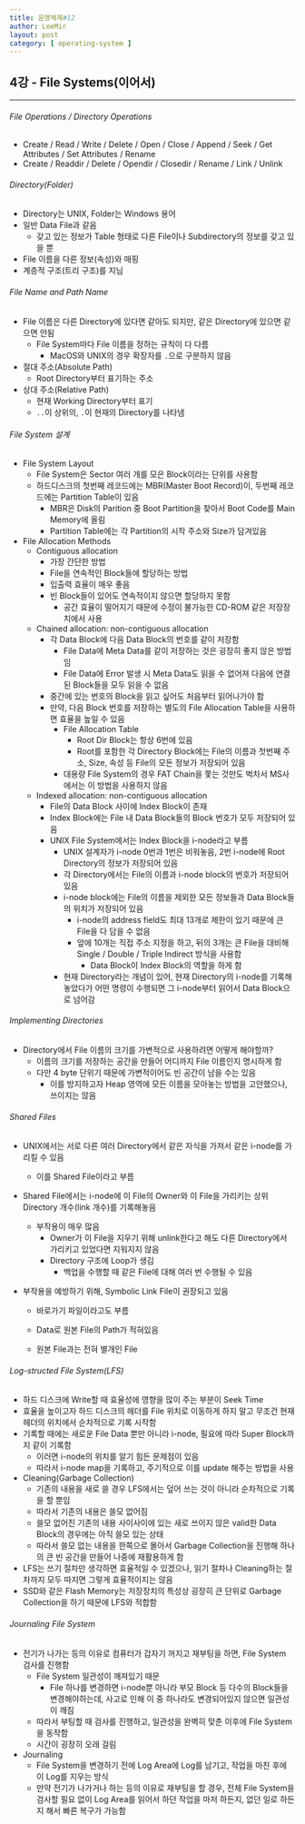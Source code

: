 ```yaml
---
title: 운영체제#12
author: LeeMir
layout: post
category: [ operating-system ]
---
```


## 4강 - File Systems(이어서)

- - -

###### File Operations / Directory Operations

- Create / Read / Write / Delete / Open / Close / Append / Seek / Get Attributes / Set Attributes / Rename
- Create / Readdir / Delete / Opendir / Closedir / Rename / Link / Unlink



###### Directory(Folder)

- Directory는 UNIX, Folder는 Windows 용어
- 일반 Data File과 같음
  - 갖고 있는 정보가 Table 형태로 다른 File이나 Subdirectory의 정보를 갖고 있을 뿐
- File 이름을 다른 정보(속성)와 매핑
- 계층적 구조(트리 구조)를 지님



###### File Name and Path Name

- File 이름은 다른 Directory에 있다면 같아도 되지만, 같은 Directory에 있으면 같으면 안됨
  - File System마다 File 이름을 정하는 규칙이 다 다름
    - MacOS와 UNIX의 경우 확장자를 `.`으로 구분하지 않음
- 절대 주소(Absolute Path)
  - Root Directory부터 표기하는 주소
- 상대 주소(Relative Path)
  - 현재 Working Directory부터 표기
  - `..`이 상위의, `.`이 현재의 Directory를 나타냄



###### File System 설계

- File System Layout
  - File System은 Sector 여러 개를 모은 Block이라는 단위를 사용함
  - 하드디스크의 첫번째 레코드에는 MBR(Master Boot Record)이, 두번째 레코드에는 Partition Table이 있음
    - MBR은 Disk의 Parition 중 Boot Partition을 찾아서 Boot Code를 Main Memory에 올림
    - Partition Table에는 각 Partition의 시작 주소와 Size가 담겨있음
- File Allocation Methods
  - Contiguous allocation
    - 가장 간단한 방법
    - File을 연속적인 Block들에 할당하는 방법
    - 입출력 효율이 매우 좋음
    - 빈 Block들이 있어도 연속적이지 않으면 할당하지 못함
      - 공간 효율이 떨어지기 때문에 수정이 불가능한 CD-ROM 같은 저장장치에서 사용
  - Chained allocation: non-contiguous allocation
    - 각 Data Block에 다음 Data Block의 번호를 같이 저장함
      - File Data에 Meta Data를 같이 저장하는 것은 굉장히 좋지 않은 방법임
      - File Data에 Error 발생 시 Meta Data도 읽을 수 없어져 다음에 연결된 Block들을 모두 읽을 수 없음
    - 중간에 있는 번호의 Block을 읽고 싶어도 처음부터 읽어나가야 함
    - 만약, 다음 Block 번호를 저장하는 별도의 File Allocation Table을 사용하면 효율을 높일 수 있음
      - File Allocation Table
        - Root Dir Block는 항상 6번에 있음
        - Root를 포함한 각 Directory Block에는 File의 이름과 첫번째 주소, Size, 속성 등 File의 모든 정보가 저장되어 있음
      - 대용량 File System의 경우 FAT Chain을 쫓는 것만도 벅차서 MS사에서는 이 방법을 사용하지 않음
  - Indexed allocation: non-contiguous allocation
    - File의 Data Block 사이에 Index Block이 존재
    - Index Block에는 File 내 Data Block들의 Block 번호가 모두 저장되어 있음
    - UNIX File System에서는 Index Block을 i-node라고 부름 
      - UNIX 설계자가 i-node 0번과 1번은 비워놓음, 2번 i-node에 Root Directory의 정보가 저장되어 있음
      - 각 Directory에서는 File의 이름과 i-node block의 번호가 저장되어 있음
      - i-node block에는 File의 이름을 제외한 모든 정보들과 Data Block들의 위치가 저장되어 있음
        - i-node의 address field도 최대 13개로 제한이 있기 때문에 큰 File을 다 담을 수 없음
        - 앞에 10개는 직접 주소 지정을 하고, 뒤의 3개는 큰 File을 대비해 Single / Double / Triple Indirect 방식을 사용함
          - Data Block이 Index Block의 역할을 하게 함
      - 현재 Directory라는 개념이 있어, 현재 Directory의 i-node를 기록해놓았다가 어떤 명령이 수행되면 그 i-node부터 읽어서 Data Block으로 넘어감



###### Implementing Directories

- Directory에서 File 이름의 크기를 가변적으로 사용하려면 어떻게 해야할까?
  - 이름의 크기를 저장하는 공간을 만들어 어디까지 File 이름인지 명시하게 함
  - 다만 4 byte 단위기 때문에 가변적이어도 빈 공간이 남을 수는 있음
    - 이를 방지하고자 Heap 영역에 모든 이름을 모아놓는 방법을 고안했으나, 쓰이지는 않음



###### Shared Files

- UNIX에서는 서로 다른 여러 Directory에서 같은 자식을 가져서 같은 i-node를 가리킬 수 있음

  - 이를 Shared File이라고 부름

- Shared File에서는 i-node에 이 File의 Owner와 이 File을 가리키는 상위 Directory 개수(link 개수)를 기록해놓음

  - 부작용이 매우 많음
    - Owner가 이 File을 지우기 위해 unlink한다고 해도 다른 Directory에서 가리키고 있었다면 지워지지 않음
    - Directory 구조에 Loop가 생김
      - 백업을 수행할 때 같은 File에 대해 여러 번 수행될 수 있음

- 부작용을 예방하기 위해, Symbolic Link File이 권장되고 있음

  - 바로가기 파일이라고도 부름

  - Data로 원본 File의 Path가 적혀있음

  - 원본 File과는 전혀 별개인 File

    

###### Log-structed File System(LFS)

- 하드 디스크에 Write할 때 효율성에 영향을 많이 주는 부분이 Seek Time
- 효율을 높이고자 하드 디스크의 헤더를 File 위치로 이동하게 하지 말고 무조건 현재 헤더의 위치에서 순차적으로 기록 시작함
- 기록할 때에는 새로운 File Data 뿐만 아니라 i-node, 필요에 따라 Super Block까지 같이 기록함
  - 이러면 i-node의 위치를 알기 힘든 문제점이 있음
  - 따라서 i-node map을 기록하고, 주기적으로 이를 update 해주는 방법을 사용
- Cleaning(Garbage Collection)
  - 기존의 내용을 새로 쓸 경우 LFS에서는 덮어 쓰는 것이 아니라 순차적으로 기록을 할 뿐임
  - 따라서 기존의 내용은 쓸모 없어짐
  - 쓸모 없어진 기존의 내용 사이사이에 있는 새로 쓰이지 않은 valid한 Data Block의 경우에는 아직 쓸모 있는 상태
  - 따라서 쓸모 없는 내용을 한쪽으로 몰아서 Garbage Collection을 진행해 하나의 큰 빈 공간을 만들어 나중에 재활용하게 함
- LFS는 쓰기 절차만 생각하면 효율적일 수 있겠으나, 읽기 절차나 Cleaning하는 절차까지 모두 따지면 그렇게 효율적이지는 않음
- SSD와 같은 Flash Memory는 저장장치의 특성상 굉장히 큰 단위로 Garbage Collection을 하기 때문에 LFS와 적합함



###### Journaling File System

- 전기가 나가는 등의 이유로 컴퓨터가 갑자기 꺼지고 재부팅을 하면, File System 검사를 진행함
  - File System 일관성이 깨져있기 때문
    - File 하나를 변경하면 i-node뿐 아니라 부모 Block 등 다수의 Block들을 변경해야하는데, 사고로 인해 이 중 하나라도 변경되어있지 않으면 일관성이 깨짐
  - 따라서 부팅할 때 검사를 진행하고, 일관성을 완벽히 맞춘 이후에 File System을 동작함
  - 시간이 굉장히 오래 걸림
- Journaling
  - File System을 변경하기 전에 Log Area에 Log를 남기고, 작업을 마친 후에 이 Log를 지우는 방식
  - 만약 전기가 나가거나 하는 등의 이유로 재부팅을 할 경우, 전체 File System을 검사할 필요 없이 Log Area를 읽어서 하던 작업을 마저 하든지, 없던 일로 하든지 해서 빠른 복구가 가능함